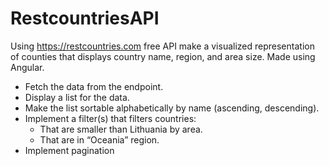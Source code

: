 # RestcountriesAPI

Using https://restcountries.com free API make a visualized representation of counties that displays country name, 
region, and area size. Made using Angular.

- Fetch the data from the endpoint.
- Display a list for the data.
- Make the list sortable alphabetically by name (ascending, descending).
- Implement a filter(s) that filters countries:
  - That are smaller than Lithuania by area.
  - That are in “Oceania” region.
- Implement pagination
